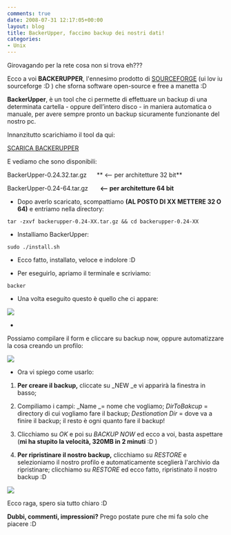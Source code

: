 ```yaml
---
comments: true
date: 2008-07-31 12:17:05+00:00
layout: blog
title: BackerUpper, faccimo backup dei nostri dati!
categories:
- Unix
---
```


Girovagando per la rete cosa non si trova eh???

Ecco a voi **BACKERUPPER**, l'ennesimo prodotto di [SOURCEFORGE](http://sourceforge.net) (ui lov iu sourceforge :D ) che sforna software open-source e free a manetta :D

**BackerUpper**, è un tool che ci permette di effettuare un backup di una determinata cartella - oppure dell’intero disco - in maniera automatica o manuale, per avere sempre pronto un backup sicuramente funzionante del nostro pc.

Innanzitutto scarichiamo il tool da qui:

[SCARICA BACKERUPPER](http://sourceforge.net/project/showfiles.php?group_id=186109)

E vediamo che sono disponibili:

BackerUpper-0.24.32.tar.gz      ** <-- per architetture 32 bit**

BackerUpper-0.24-64.tar.gz       **<-- per architetture 64 bit**



	
  * Dopo averlo scaricato, scompattiamo **(AL POSTO DI XX METTERE 32 O 64)** e entriamo nella directory:


`tar -zxvf backerupper-0.24-XX.tar.gz && cd backerupper-0.24-XX`



	
  * Installiamo BackerUpper:


`sudo ./install.sh`



	
  * Ecco fatto, installato, veloce e indolore :D



	
  * Per eseguirlo, apriamo il terminale e scriviamo:


`backer`



	
  * Una volta eseguito questo è quello che ci appare:


[![](http://www.allfreeportal.com/imghost/thumbs/899333backer.png)](http://www.allfreeportal.com/imghost/viewer.php?id=899333backer.png)



	
  * 


Possiamo compilare il form e cliccare su backup now, oppure automatizzare la cosa creando un profilo:





[![](http://www.allfreeportal.com/imghost/thumbs/776001Schermata.png)](http://www.allfreeportal.com/imghost/viewer.php?id=776001Schermata.png)



	
  * Ora vi spiego come usarlo:



	
  1. **Per creare il backup,** cliccate su _NEW _e vi apparirà la finestra in basso;

	
  2. Compiliamo i campi: _Name _= nome che vogliamo; _DirToBakcup_ = directory di cui vogliamo fare il backup; _Destionation Dir_ = dove va a finire il backup; il resto è ogni quanto fare il backup!

	
  3. Clicchiamo su _OK_ e poi su _BACKUP NOW_ ed ecco a voi, basta aspettare (**mi ha stupito la velocità, 320MB in 2 minuti** :D )

	
  4. **Per ripristinare il nostro backup,** clicchiamo su _RESTORE_ e selezioniamo il nostro profilo e automaticamente sceglierà l'archivio da ripristinare; clicchiamo su _RESTORE_ ed ecco fatto, ripristinato il nostro backup :D


[![](http://www.allfreeportal.com/imghost/thumbs/361737Schermata-1.png)](http://www.allfreeportal.com/imghost/viewer.php?id=361737Schermata-1.png)

Ecco raga, spero sia tutto chiaro :D

**Dubbi, commenti, impressioni?** Prego postate pure che mi fa solo che piacere :D
